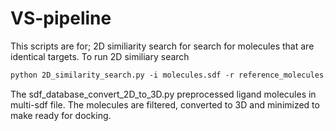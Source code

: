 # VS-pipeline
This scripts are for;
2D similiarity search for search for molecules that are identical targets.
To run 2D similiary search

```markdown
python 2D_similarity_search.py -i molecules.sdf -r reference_molecules.sdf -o similar_molecules.sdf -c 0.90 -f rdkit
```
The sdf_database_convert_2D_to_3D.py preprocessed ligand molecules in multi-sdf file.
The molecules are filtered, converted to 3D and minimized to make ready for docking.
